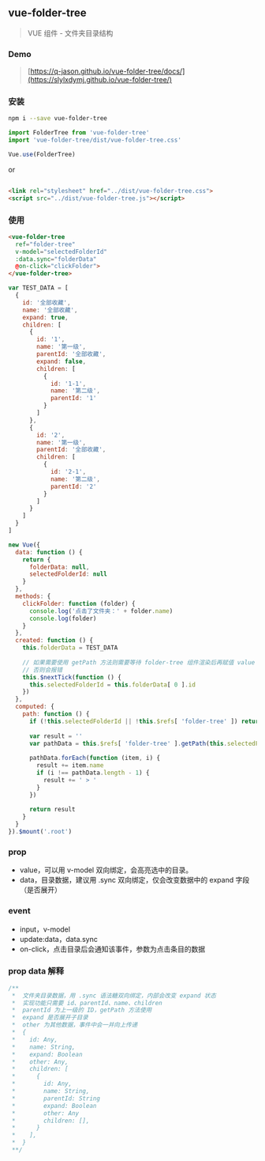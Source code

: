## vue-folder-tree
> VUE 组件 - 文件夹目录结构

### Demo
> [https://q-jason.github.io/vue-folder-tree/docs/](https://slylxdymj.github.io/vue-folder-tree/)

### 安装
```bash
npm i --save vue-folder-tree
```
```javascript
import FolderTree from 'vue-folder-tree'
import 'vue-folder-tree/dist/vue-folder-tree.css'

Vue.use(FolderTree)
```
or
```html

<link rel="stylesheet" href="../dist/vue-folder-tree.css">
<script src="../dist/vue-folder-tree.js"></script>
```
### 使用
```html
<vue-folder-tree
  ref="folder-tree"
  v-model="selectedFolderId"
  :data.sync="folderData"
  @on-click="clickFolder">
</vue-folder-tree>
```
```js
var TEST_DATA = [
  {
    id: '全部收藏',
    name: '全部收藏',
    expand: true,
    children: [
      {
        id: '1',
        name: '第一级',
        parentId: '全部收藏',
        expand: false,
        children: [
          {
            id: '1-1',
            name: '第二级',
            parentId: '1'
          }
        ]
      },
      {
        id: '2',
        name: '第一级',
        parentId: '全部收藏',
        children: [
          {
            id: '2-1',
            name: '第二级',
            parentId: '2'
          }
        ]
      }
    ]
  }
]

new Vue({
  data: function () {
    return {
      folderData: null,
      selectedFolderId: null
    }
  },
  methods: {
    clickFolder: function (folder) {
      console.log('点击了文件夹：' + folder.name)
      console.log(folder)
    }
  },
  created: function () {
    this.folderData = TEST_DATA
    
    // 如果需要使用 getPath 方法则需要等待 folder-tree 组件渲染后再赋值 value
    // 否则会报错
    this.$nextTick(function () {
      this.selectedFolderId = this.folderData[ 0 ].id
    })
  },
  computed: {
    path: function () {
      if (!this.selectedFolderId || !this.$refs[ 'folder-tree' ]) return null
      
      var result = ''
      var pathData = this.$refs[ 'folder-tree' ].getPath(this.selectedFolderId)
      
      pathData.forEach(function (item, i) {
        result += item.name
        if (i !== pathData.length - 1) {
          result += ' > '
        }
      })
      
      return result
    }
  }
}).$mount('.root')
```

### prop
- value，可以用 v-model 双向绑定，会高亮选中的目录。
- data，目录数据，建议用 .sync 双向绑定，仅会改变数据中的 expand 字段（是否展开）

### event
- input，v-model
- update:data，data.sync
- on-click，点击目录后会通知该事件，参数为点击条目的数据

### prop data 解释
```javascript
/**
 *  文件夹目录数据，用 .sync 语法糖双向绑定，内部会改变 expand 状态
 *  实现功能只需要 id、parentId、name、children
 *  parentId 为上一级的 ID，getPath 方法使用
 *  expand 是否展开子目录
 *  other 为其他数据，事件中会一并向上传递
 *  {
 *    id: Any,
 *    name: String,
 *    expand: Boolean
 *    other: Any,
 *    children: [
 *      {
 *        id: Any,
 *        name: String,
 *        parentId: String
 *        expand: Boolean
 *        other: Any
 *        children: [],
 *      }
 *    ],
 *  }
 **/
```

